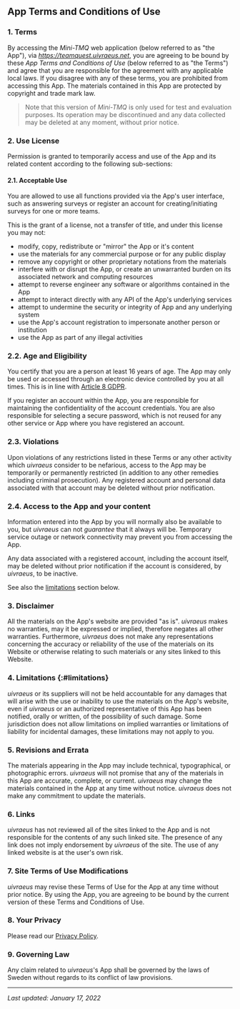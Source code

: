 ## App Terms and Conditions of Use

### 1\. Terms
By accessing the _Mini-TMQ_ web application (below referred to as "the App"), via _https://teamquest.uivraeus.net_, you are agreeing to be bound by these _App Terms and Conditions of Use_ (below referred to as "the Terms") and agree that you are responsible for the agreement with any applicable local laws. If you disagree with any of these terms, you are prohibited from accessing this App. The materials contained in this App are protected by copyright and trade mark law.

> Note that this version of _Mini-TMQ_ is only used for test and evaluation purposes. Its operation may be discontinued and any data collected may be deleted at any moment, without prior notice.

### 2\. Use License
Permission is granted to temporarily access and use of the App and its related content according to the following sub-sections:

#### 2.1\. Acceptable Use
You are allowed to use all functions provided via the App's user interface, such as answering surveys or register an account for creating/initiating surveys for one or more teams.

This is the grant of a license, not a transfer of title, and under this license you may not:
* modify, copy, redistribute or "mirror" the App or it's content
* use the materials for any commercial purpose or for any public display
* remove any copyright or other proprietary notations from the materials
* interfere with or disrupt the App, or create an unwarranted burden on its associated network and computing resources
* attempt to reverse engineer any software or algorithms contained in the App 
* attempt to interact directly with any API of the App's underlying services
* attempt to undermine the security or integrity of App and any underlying system
* use the App's account registration to impersonate another person or institution
* use the App as part of any illegal activities

### 2.2\. Age and Eligibility
You certify that you are a person at least 16 years of age. The App may only be used or accessed through an electronic device controlled by you at all times. This is in line with [Article 8 GDPR](https://gdpr-info.eu/art-8-gdpr/).

If you register an account within the App, you are responsible for maintaining the confidentiality of the account credentials. You are also responsible for selecting a secure password, which is not reused for any other service or App where you have registered an account.

### 2.3\. Violations
Upon violations of any restrictions listed in these Terms or any other activity which _uivraeus_ consider to be nefarious, access to the App may be temporarily or permanently restricted (in addition to any other remedies including criminal prosecution). Any registered account and personal data associated with that account may be deleted without prior notification.

### 2.4\. Access to the App and your content
Information entered into the App by you will normally also be available to you, but _uivraeus_ can not _guarantee_ that it always will be. Temporary service outage or network connectivity may prevent you from accessing the App.

Any data associated with a registered account, including the account itself, may be deleted without prior notification if the account is considered, by _uivraeus_, to be inactive.

See also the [limitations](#limitations) section below.

### 3\. Disclaimer
All the materials on the App's website are provided "as is". _uivraeus_ makes no warranties, may it be expressed or implied, therefore negates all other warranties. Furthermore, _uivraeus_ does not make any representations concerning the accuracy or reliability of the use of the materials on its Website or otherwise relating to such materials or any sites linked to this Website.

### 4\. Limitations  {:#limitations}
_uivraeus_ or its suppliers will not be held accountable for any damages that will arise with the use or inability to use the materials on the App's website, even if _uivraeus_ or an authorized representative of this App has been notified, orally or written, of the possibility of such damage. Some jurisdiction does not allow limitations on implied warranties or limitations of liability for incidental damages, these limitations may not apply to you.

### 5\. Revisions and Errata
The materials appearing in the App may include technical, typographical, or photographic errors. _uivraeus_ will not promise that any of the materials in this App are accurate, complete, or current. _uivraeus_ may change the materials contained in the App at any time without notice. _uivraeus_ does not make any commitment to update the materials.

### 6\. Links
_uivraeus_ has not reviewed all of the sites linked to the App and is not responsible for the contents of any such linked site. The presence of any link does not imply endorsement by _uivraeus_ of the site. The use of any linked website is at the user's own risk.

### 7\. Site Terms of Use Modifications
_uivraeus_ may revise these Terms of Use for the App at any time without prior notice. By using the App, you are agreeing to be bound by the current version of these Terms and Conditions of Use.

### 8\. Your Privacy
Please read our [Privacy Policy](/privacy).

### 9\. Governing Law
Any claim related to _uivraeus_'s App shall be governed by the laws of Sweden without regards to its conflict of law provisions.

***
_Last updated: January 17, 2022_
